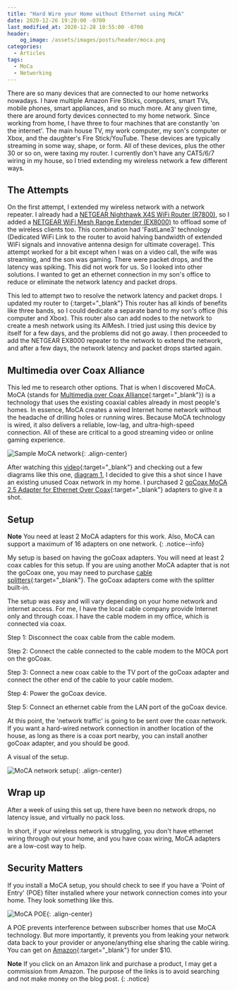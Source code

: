 ```yaml
---
title: "Hard Wire your Home without Ethernet using MoCA"
date: 2020-12-26 19:20:00 -0700
last_modified_at: 2020-12-28 10:55:00 -0700
header:
    og_image: /assets/images/posts/header/moca.png
categories:
  - Articles
tags:
  - MoCa
  - Networking
---
```

There are so many devices that are connected to our home networks nowadays. I have multiple Amazon Fire Sticks, computers, smart TVs, mobile phones, smart appliances, and so much more.  At any given time, there are around forty devices connected to my home network. Since working from home, I have three to four machines that are constantly 'on the internet'.  The main house TV, my work computer, my son's computer or Xbox, and the daughter's Fire Stick/YouTube.  These devices are typically streaming in some way, shape, or form.  All of these devices, plus the other 30 or so on, were taxing my router. I currently don't have any CAT5/6/7 wiring in my house, so I tried extending my wireless network a few different ways.  

## The Attempts

On the first attempt, I extended my wireless network with a network repeater.  I already had a [NETGEAR Nighthawk X4S WiFi Router (R7800)](https://amzn.to/3rw7NI0), so I added a [NETGEAR WiFi Mesh Range Extender (EX8000)](https://amzn.to/3aOctTt) to offload some of the wireless clients too. This combination had 'FastLane3' technology (Dedicated WiFi Link to the router to avoid halving bandwidth of extended WiFi signals and innovative antenna design for ultimate coverage). This attempt worked for a bit except when I was on a video call, the wife was streaming, and the son was gaming.  There were packet drops, and the latency was spiking.  This did not work for us. So I looked into other solutions.  I wanted to get an ethernet connection in my son's office to reduce or eliminate the network latency and packet drops.

This led to attempt two to resolve the network latency and packet drops.  I updated my router to {:target="_blank"} This router has all kinds of benefits like three bands, so I could dedicate a separate band to my son's office (his computer and Xbox). This router also can add nodes to the network to create a mesh network using its AIMesh.  I tried just using this device by itself for a few days, and the problems did not go away. I then proceeded to add the NETGEAR EX8000 repeater to the network to extend the network, and after a few days, the network latency and packet drops started again.

## Multimedia over Coax Alliance

This led me to research other options. That is when I discovered MoCA. MoCA (stands for [Multimedia over Coax Alliance](https://en.wikipedia.org/wiki/Multimedia_over_Coax_Alliance){:target="_blank"}) is a technology that uses the existing coaxial cables already in most people's homes. In essence, MoCA creates a wired Internet home network without the headache of drilling holes or running wires. Because MoCA technology is wired, it also delivers a reliable, low-lag, and ultra-high-speed connection. All of these are critical to a good streaming video or online gaming experience.

![Sample MoCA network](/assets/images/posts/moca-example.jpg){: .align-center}

After watching this [video](https://youtu.be/HYya7RrQuJU){:target="_blank"} and checking out a few diagrams like this one, [diagram 1](https://image.ibb.co/jSsMmT/layout.png), I decided to give this a shot since I have an existing unused Coax network in my home.  I purchased 2 [goCoax MoCA 2.5 Adapter for Ethernet Over Coax](https://amzn.to/34OHKlA){:target="_blank"} adapters to give it a shot.

## Setup

**Note** You need at least 2 MoCA adapters for this work. Also, MoCA can support a maximum of 16 adapters on one network.
{: .notice--info}

My setup is based on having the goCoax adapters.  You will need at least 2 coax cables for this setup.  If you are using another MoCA adapter that is not the goCoax one, you may need to purchase [cable splitters](https://amzn.to/2WPmUxP){:target="_blank"}.  The goCoax adapters come with the splitter built-in.

The setup was easy and will vary depending on your home network and internet access. For me, I have the local cable company provide Internet only and through coax. I have the cable modem in my office, which is connected via coax.

Step 1: Disconnect the coax cable from the cable modem.

Step 2: Connect the cable connected to the cable modem to the MOCA port on the goCoax.

Step 3: Connect a new coax cable to the TV port of the goCoax adapter and connect the other end of the cable to your cable modem.

Step 4: Power the goCoax device.

Step 5: Connect an ethernet cable from the LAN port of the goCoax device.

At this point, the 'network traffic' is going to be sent over the coax network.  If you want a hard-wired network connection in another location of the house, as long as there is a coax port nearby, you can install another goCoax adapter, and you should be good.

A visual of the setup.

![MoCA network setup](/assets/images/posts/moca-sample-setup.jpg){: .align-center}

## Wrap up

After a week of using this set up, there have been no network drops, no latency issue, and virtually no pack loss.

In short, if your wireless network is struggling, you don't have ethernet wiring through out your home, and you have coax wiring, MoCA adapters are a low-cost way to help.

## Security Matters

If you install a MoCA setup, you should check to see if you have a 'Point of Entry' (POE) filter installed where your network connection comes into your home. They look something like this.

![MoCA POE](/assets/images/posts/moca-poe.jpg){: .align-center}

A POE prevents interference between subscriber homes that use MoCA technology. But more importantly, it prevents you from leaking your network data back to your provider or anyone/anything else sharing the cable wiring. You can get on [Amazon](https://amzn.to/2JqWGij){:target="_blank"} for under $10.

**Note** If you click on an Amazon link and purchase a product, I may get a commission from Amazon. The purpose of the links is to avoid searching and not make money on the blog post.
{: .notice}
